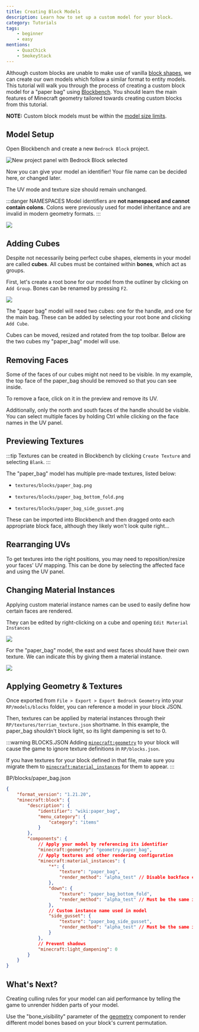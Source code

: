 ```yaml
---
title: Creating Block Models
description: Learn how to set up a custom model for your block.
category: Tutorials
tags:
    - beginner
    - easy
mentions:
    - QuazChick
    - SmokeyStack
---
```


Although custom blocks are unable to make use of vanilla [block shapes](/blocks/block-shapes), we can create our own models which follow a similar format to entity models. This tutorial will walk you through the process of creating a custom block model for a "paper bag" using [Blockbench](https://blockbench.net). You should learn the main features of Minecraft geometry tailored towards creating custom blocks from this tutorial.

**NOTE:** Custom block models must be within the [model size limits](/blocks/block-components.html#geometry).

## Model Setup

Open Blockbench and create a new `Bedrock Block` project.

![New project panel with Bedrock Block selected](/assets/images/blocks/block-models/new_project.png)

Now you can give your model an identifier! Your file name can be decided here, or changed later.

The UV mode and texture size should remain unchanged.

:::danger NAMESPACES
Model identifiers are **not namespaced and cannot contain colons**. Colons were previously used for model inheritance and are invalid in modern geometry formats.
:::

![](/assets/images/blocks/block-models/project_settings.png)

## Adding Cubes

Despite not necessarily being perfect cube shapes, elements in your model are called **cubes**. All cubes must be contained within **bones**, which act as groups.

First, let's create a root bone for our model from the outliner by clicking on `Add Group`. Bones can be renamed by pressing `F2`.

![](/assets/images/blocks/block-models/root_bone.png)

The "paper bag" model will need two cubes: one for the handle, and one for the main bag. These can be added by selecting your root bone and clicking `Add Cube`.

<WikiImage src="/assets/images/blocks/block-models/new_cube.png" alt width="600" class="my-4" />

Cubes can be moved, resized and rotated from the top toolbar. Below are the two cubes my "paper_bag" model will use.

<WikiImage src="/assets/images/blocks/block-models/paper_bag_cubes.png" alt="" width="300" />

## Removing Faces

Some of the faces of our cubes might not need to be visible. In my example, the top face of the paper_bag should be removed so that you can see inside.

To remove a face, click on it in the preview and remove its UV.

<WikiImage src="/assets/images/blocks/block-models/paper_bag_top_removed.png" alt="" width="600" />

Additionally, only the north and south faces of the handle should be visible. You can select multiple faces by holding Ctrl while clicking on the face names in the UV panel.

<WikiImage
    src="/assets/images/blocks/block-models/paper_bag_handle_faces_removed.png"
    alt=""
    width="600"
/>

## Previewing Textures

:::tip
Textures can be created in Blockbench by clicking `Create Texture` and selecting `Blank`.
:::

The "paper_bag" model has multiple pre-made textures, listed below:

-   `textures/blocks/paper_bag.png`

    <WikiImage
        src="/assets/images/blocks/block-models/paper_bag.png"
        style="background-color: rgb(0,0,0,0.15);"
        pixelated
        width="128"
    />

-   `textures/blocks/paper_bag_bottom_fold.png`

    <WikiImage
        src="/assets/images/blocks/block-models/paper_bag_bottom_fold.png"
        style="background-color: rgb(0,0,0,0.15);"
        pixelated
        width="128"
    />

-   `textures/blocks/paper_bag_side_gusset.png`

    <WikiImage
        src="/assets/images/blocks/block-models/paper_bag_side_gusset.png"
        style="background-color: rgb(0,0,0,0.15);"
        pixelated
        width="128"
    />

These can be imported into Blockbench and then dragged onto each appropriate block face, although they likely won't look quite right...

<WikiImage
    src="/assets/images/blocks/block-models/preview_textures_applied.png"
    alt=""
    width="300"
/>

## Rearranging UVs

To get textures into the right positions, you may need to reposition/resize your faces' UV mapping. This can be done by selecting the affected face and using the UV panel.

<WikiImage src="/assets/images/blocks/block-models/paper_bag_handle_uv.png" alt="" width="300" />

<WikiImage src="/assets/images/blocks/block-models/paper_bag_final.png" alt="" width="300" />

## Changing Material Instances

Applying custom material instance names can be used to easily define how certain faces are rendered.

They can be edited by right-clicking on a cube and opening `Edit Material Instances`

![](/assets/images/blocks/block-models/select_edit_material_instances.png)

For the "paper_bag" model, the east and west faces should have their own texture. We can indicate this by giving them a material instance.

![](/assets/images/blocks/block-models/edit_material_instances.png)

## Applying Geometry & Textures

Once exported from `File > Export > Export Bedrock Geometry` into your `RP/models/blocks` folder, you can reference a model in your block JSON.

Then, textures can be applied by material instances through their `RP/textures/terrian_texture.json` shortname. In this example, the paper_bag shouldn't block light, so its light dampening is set to 0.

:::warning BLOCKS.JSON
Adding [`minecraft:geometry`](/blocks/block-components#geometry) to your block will cause the game to ignore texture definitions in `RP/blocks.json`.

If you have textures for your block defined in that file, make sure you migrate them to [`minecraft:material_instances`](/blocks/block-components#material-instances) for them to appear.
:::

<CodeHeader>BP/blocks/paper_bag.json</CodeHeader>

```json
{
    "format_version": "1.21.20",
    "minecraft:block": {
        "description": {
            "identifier": "wiki:paper_bag",
            "menu_category": {
                "category": "items"
            }
        },
        "components": {
            // Apply your model by referencing its identifier
            "minecraft:geometry": "geometry.paper_bag",
            // Apply textures and other rendering configuration
            "minecraft:material_instances": {
                "*": {
                    "texture": "paper_bag",
                    "render_method": "alpha_test" // Disable backface culling and allow transparency
                },
                "down": {
                    "texture": "paper_bag_bottom_fold",
                    "render_method": "alpha_test" // Must be the same in all instances
                },
                // Custom instance name used in model
                "side_gusset": {
                    "texture": "paper_bag_side_gusset",
                    "render_method": "alpha_test" // Must be the same in all instances
                }
            },
            // Prevent shadows
            "minecraft:light_dampening": 0
        }
    }
}
```

## What's Next?

<CardGrid>
<Card
    title="Create Culling Rules"
    link="/blocks/block-culling"
    image="/assets/images/homepage/crafting_table_0.png"
>

Creating culling rules for your model can aid performance by telling the game to unrender
hidden parts of your model.

</Card>
<Card
    title="Conditional Bones"
    link="/blocks/block-components#bone-visibility"
    image="/assets/images/homepage/scripting.png"
>

Use the "bone_visibility" parameter of the [geometry](/blocks/block-components#geometry) component to render different model bones based on your block's current permutation.

</Card>
</CardGrid>
